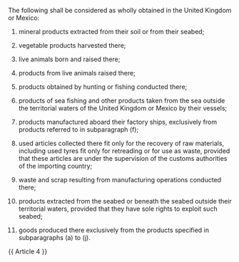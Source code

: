 The following shall be considered as wholly obtained in the United Kingdom or Mexico:

1. mineral products extracted from their soil or from their seabed;

2. vegetable products harvested there;

3. live animals born and raised there;

4. products from live animals raised there;

5. products obtained by hunting or fishing conducted there;

6. products of sea fishing and other products taken from the sea outside the territorial waters of the United Kingdom or Mexico by their vessels;

7. products manufactured aboard their factory ships, exclusively from products referred to in subparagraph (f);

8. used articles collected there fit only for the recovery of raw materials, including used tyres fit only for retreading or for use as waste, provided that these articles are under the supervision of the customs authorities of the importing country;

9. waste and scrap resulting from manufacturing operations conducted there;

10. products extracted from the seabed or beneath the seabed outside their territorial waters, provided that they have sole rights to exploit such seabed;

11. goods produced there exclusively from the products specified in subparagraphs (a) to (j).

{{ Article 4 }}